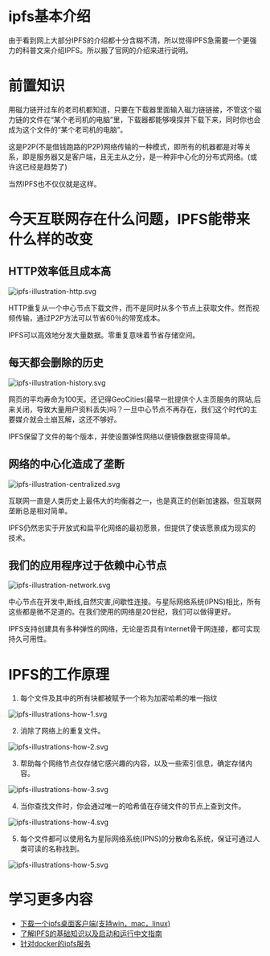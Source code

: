 # ipfs基本介绍
由于看到网上大部分IPFS的介绍都十分含糊不清，所以觉得IPFS急需要一个更强力的科普文来介绍IPFS。所以搬了官网的介绍来进行说明。

# 前置知识

用磁力链开过车的老司机都知道，只要在下载器里面输入磁力链链接，不管这个磁力链的文件在“某个老司机的电脑”里，下载器都能够嗅探并下载下来，同时你也会成为这个文件的“某个老司机的电脑”。

这是P2P(不是借钱跑路的P2P)网络传输的一种模式，即所有的机器都是对等关系，即是服务器又是客户端，且无主从之分，是一种非中心化的分布式网络。(或许这已经是趋势了)

当然IPFS也不仅仅就是这样。

# 今天互联网存在什么问题，IPFS能带来什么样的改变

## HTTP效率低且成本高

![ipfs-illustration-http.svg](./ipfs-illustration-http.svg)

HTTP重复从一个中心节点下载文件，而不是同时从多个节点上获取文件。然而视频传输，通过P2P方法可以节省60％的带宽成本。

IPFS可以高效地分发大量数据。零重复意味着节省存储空间。

## 每天都会删除的历史

![ipfs-illustration-history.svg](./ipfs-illustration-history.svg)

网页的平均寿命为100天。还记得GeoCities(最早一批提供个人主页服务的网站,后来关闭，导致大量用户资料丢失)吗？一旦中心节点不再存在，我们这个时代的主要媒介就会土崩瓦解，这还不够好。

IPFS保留了文件的每个版本，并使设置弹性网络以便镜像数据变得简单。

## 网络的中心化造成了垄断

![ipfs-illustration-centralized.svg](./ipfs-illustration-centralized.svg)

互联网一直是人类历史上最伟大的均衡器之一，也是真正的创新加速器。但互联网垄断总是相对简单。

IPFS仍然忠实于开放式和扁平化网络的最初愿景，但提供了使该愿景成为现实的技术。

## 我们的应用程序过于依赖中心节点

![ipfs-illustration-network.svg](./ipfs-illustration-network.svg)

中心节点在开发中,断线,自然灾害,间歇性连接。与星际网络系统(IPNS)相比，所有这些都是微不足道的。在我们使用的网络是20世纪，我们可以做得更好。

IPFS支持创建具有多种弹性的网络，无论是否具有Internet骨干网连接，都可实现持久可用性。

# IPFS的工作原理
1. 每个文件及其中的所有块都被赋予一个称为加密哈希的唯一指纹

![ipfs-illustrations-how-1.svg](./ipfs-illustrations-how-1.svg)

2. 消除了网络上的重复文件。

![ipfs-illustrations-how-2.svg](./ipfs-illustrations-how-2.svg)

3. 帮助每个网络节点仅存储它感兴趣的内容，以及一些索引信息，确定存储内容。

![ipfs-illustrations-how-3.svg](./ipfs-illustrations-how-3.svg)

4. 当你查找文件时，你会通过唯一的哈希值在存储文件的节点上查到文件。

![ipfs-illustrations-how-4.svg](./ipfs-illustrations-how-4.svg)

5. 每个文件都可以使用名为星际网络系统(IPNS)的分散命名系统，保证可通过人类可读的名称找到。

![ipfs-illustrations-how-5.svg](./ipfs-illustrations-how-5.svg)

# 学习更多内容
* [下载一个ipfs桌面客户端(支持win，mac，linux)](https://github.com/zy445566/ipfs-desktop/releases)
* [了解IPFS的基础知识以及启动和运行中文指南](https://github.com/zy445566/ipfs-doc-zh/blob/master/README.md)
* [针对docker的ipfs服务](https://github.com/zy445566/ipfs-docker)
